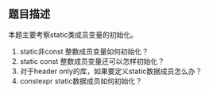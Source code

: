 ## 题目描述
本题主要考察static类成员变量的初始化。
1. static非const 整数成员变量如何初始化？
2. static const 整数成员变量还可以怎样初始化？
3. 对于header only的库，如果要定义static数据成员怎么办？
4. constexpr static数据成员如何初始化？